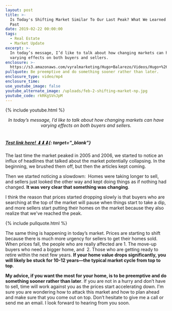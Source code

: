 ```yaml
---
layout: post
title: >-
  Is Today's Shifting Market Similar To Our Last Peak? What We Learned From The
  Past
date: 2019-02-22 00:00:00
tags:
  - Real Estate
  - Market Update
excerpt: >-
  In today’s message, I’d like to talk about how changing markets can have
  varying effects on both buyers and sellers.
enclosure: >-
  https://s3.amazonaws.com/vyralmarketing/Hugo+Balarezo/Videos/Hugo+%26+Sheri-+Homes+and+Lifestyles+-+How+Todays+Shifting+Market+Is+Similar+to+Our+Last+Peak.mp4
pullquote: Be preemptive and do something sooner rather than later.
enclosure_type: video/mp4
enclosure_time:
use_youtube_image: false
youtube_alternate_image: /uploads/feb-2-shifting-market-np.jpg
youtube_code: rkRKgSVnJpM
---
```


{% include youtube.html %}

<center><em>In today&rsquo;s message, I&rsquo;d like to talk about how changing markets can have varying effects on both buyers and sellers.</em></center>

<center>&nbsp;</center>

##### [Test link here\! ⬇⬇⬇](https://bruiser1207.wufoo.com/forms/zlah2w91p6zbc4/){: target="_blank"}

The last time the market peaked in 2005 and 2006, we started to notice an influx of headlines that talked about the market potentially collapsing. In the beginning, we brushed them off, but then the articles kept coming.&nbsp;

Then we started noticing a slowdown: &nbsp;Homes were taking longer to sell, and sellers just looked the other way and kept doing things as if nothing had changed. **It was very clear that something was changing**.

I think the reason that prices started dropping slowly is that buyers who are searching at the top of the market will pause when things start to take a dip, and more sellers start putting their homes on the market because they also realize that we've reached the peak.

{% include pullquote.html %}

The same thing is happening in today’s market. Prices are starting to shift because there is much more urgency for sellers to get their homes sold. When prices fall, the people who are really affected are 1. The move-up buyers who need a bigger home, and&nbsp; 2. Those who are getting ready to retire within the next few years. **If your home value drops significantly, you will likely be stuck for 10-12 years—the typical market cycle from top to top**.

**My advice, if you want the most for your home, is to be preemptive and do something sooner rather than later**. If you are not in a hurry and don’t have to sell, time will work against you as the prices start accelerating down. I'm sure you are wondering how to attack this market and how to plan ahead and make sure that you come out on top. Don’t hesitate to give me a call or send me an email. I look forward to hearing from you soon.
